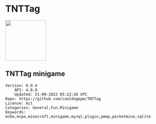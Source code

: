 # TNTTag
<img src="https://raw.githubusercontent.com/cooldogedev/TNTTag/920f601b67c8331a7233c1f5e77d4d5b80622cf6/assets/icon.png" width="128" height="128" />

## TNTTag minigame
```properties
Version: 0.0.4
    API: 4.0.0
    Updated: 21-09-2022 05:22:26 UTC
Repo: https://github.com/cooldogepm/TNTTag
License: mit
Categories: General,Fun,Minigame
Keywords: mcbe,mcpe,minecraft,minigame,mysql,plugin,pmmp,pocketmine,sqlite
```